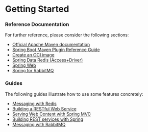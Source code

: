 # Getting Started

### Reference Documentation

For further reference, please consider the following sections:

* [Official Apache Maven documentation](https://maven.apache.org/guides/index.html)
* [Spring Boot Maven Plugin Reference Guide](https://docs.spring.io/spring-boot/docs/2.6.5/maven-plugin/reference/html/)
* [Create an OCI image](https://docs.spring.io/spring-boot/docs/2.6.5/maven-plugin/reference/html/#build-image)
* [Spring Data Redis (Access+Driver)](https://docs.spring.io/spring-boot/docs/2.6.5/reference/htmlsingle/#boot-features-redis)
* [Spring Web](https://docs.spring.io/spring-boot/docs/2.6.5/reference/htmlsingle/#boot-features-developing-web-applications)
* [Spring for RabbitMQ](https://docs.spring.io/spring-boot/docs/2.6.5/reference/htmlsingle/#boot-features-amqp)

### Guides

The following guides illustrate how to use some features concretely:

* [Messaging with Redis](https://spring.io/guides/gs/messaging-redis/)
* [Building a RESTful Web Service](https://spring.io/guides/gs/rest-service/)
* [Serving Web Content with Spring MVC](https://spring.io/guides/gs/serving-web-content/)
* [Building REST services with Spring](https://spring.io/guides/tutorials/bookmarks/)
* [Messaging with RabbitMQ](https://spring.io/guides/gs/messaging-rabbitmq/)

